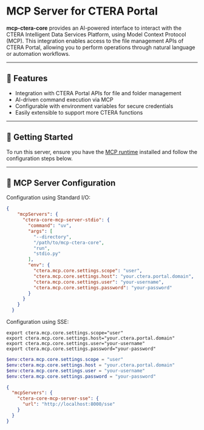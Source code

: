 # MCP Server for CTERA Portal

**mcp-ctera-core** provides an AI-powered interface to interact with the CTERA Intelligent Data Services Platform, using Model Context Protocol (MCP). This integration enables access to the file management APIs of CTERA Portal, allowing you to perform operations through natural language or automation workflows.

---

## 🔧 Features

- Integration with CTERA Portal APIs for file and folder management
- AI-driven command execution via MCP
- Configurable with environment variables for secure credentials
- Easily extensible to support more CTERA functions

---

## 🚀 Getting Started

To run this server, ensure you have the [MCP runtime](https://modelcontextprotocol.io/quickstart/user) installed and follow the configuration steps below.

---

## 🧩 MCP Server Configuration

Configuration using Standard I/O:

```json
{
    "mcpServers": {
      "ctera-core-mcp-server-stdio": {
        "command": "uv",
        "args": [
          "--directory",
          "/path/to/mcp-ctera-core",
          "run",
          "stdio.py"
        ],
        "env": {
          "ctera.mcp.core.settings.scope": "user",
          "ctera.mcp.core.settings.host": "your.ctera.portal.domain",
          "ctera.mcp.core.settings.user": "your-username",
          "ctera.mcp.core.settings.password": "your-password"
        }
      }
    }
  }
```

Configuration using SSE:

```base
export ctera.mcp.core.settings.scope="user"
export ctera.mcp.core.settings.host="your.ctera.portal.domain"
export ctera.mcp.core.settings.user="your-username"
export ctera.mcp.core.settings.password="your-password"
```

```powershell
$env:ctera.mcp.core.settings.scope = "user"
$env:ctera.mcp.core.settings.host = "your.ctera.portal.domain"
$env:ctera.mcp.core.settings.user = "your-username"
$env:ctera.mcp.core.settings.password = "your-password"
```

```json
{
  "mcpServers": {
    "ctera-core-mcp-server-sse": {
      "url": "http://localhost:8000/sse"
    }
  }
}
